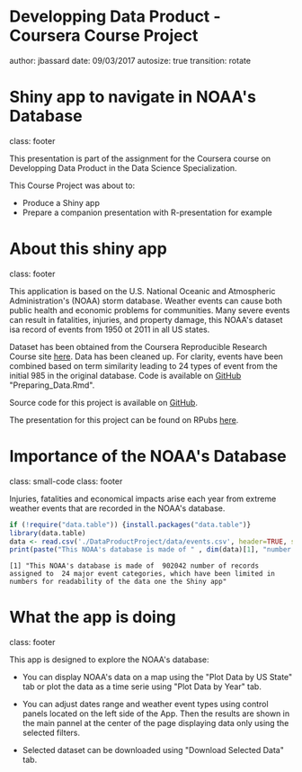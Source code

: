 <style>
.footer {
    color: black;
    background: #E8E8E8;
    position: fixed;
  }
</style>

<style>
.small-code pre code {
  font-size: 1em;
}
</style>

Developping Data Product - Coursera Course Project
========================================================
author: jbassard
date: 09/03/2017
autosize: true
transition: rotate

Shiny app to navigate in NOAA's Database
========================================================
class: footer

This presentation is part of the assignment for the Coursera course on Developping Data Product in the Data Science Specialization.

This Course Project was about to:
- Produce a Shiny app
- Prepare a companion presentation with R-presentation for example

About this shiny app
========================================================
class: footer

This application is based on the U.S. National Oceanic and Atmospheric Administration's (NOAA) storm database.
Weather events can cause both public health and economic problems for communities. Many severe events can result in fatalities, injuries, and property damage, this NOAA's dataset isa record of events from 1950 ot 2011 in all US states.

Dataset has been obtained from the Coursera Reproducible Research Course site [here](https://d396qusza40orc.cloudfront.net/repdata%2Fdata%2FStormData.csv.bz2). Data has been cleaned up. For clarity, events have been combined based on term similarity leading to 24 types of event from the initial 985 in the original database. Code is available on [GitHub](https://github.com/jbassard/Developing-Data-Products) "Preparing_Data.Rmd".

Source code for this project is available on [GitHub](https://github.com/jbassard/Developing-Data-Products).

The presentation for this project can be found on RPubs [here](http://rpubs.com/jbassard/303924).


Importance of the NOAA's Database
========================================================
class: small-code
class: footer

Injuries, fatalities and economical impacts arise each year from extreme weather events that are recorded in the  NOAA's database.

```r
if (!require("data.table")) {install.packages("data.table")}
library(data.table)
data <- read.csv('./DataProductProject/data/events.csv', header=TRUE, stringsAsFactors=FALSE)
print(paste("This NOAA's database is made of " , dim(data)[1], "number of records assigned to ", length(unique(data$EVTYPE)), "major event categories, which have been limited in numbers for readability of the data one the Shiny app"))
```

```
[1] "This NOAA's database is made of  902042 number of records assigned to  24 major event categories, which have been limited in numbers for readability of the data one the Shiny app"
```


What the app is doing
========================================================
class: footer

This app is designed to explore the NOAA's database:

+ You can display NOAA's data on a map using the "Plot Data by US State" tab or plot the data as a time serie using "Plot Data by Year" tab.


+ You can adjust dates range and weather event types using control panels located on the left side of the App.
Then the results are shown in the main pannel at the center of the page displaying data only using the selected filters.

+ Selected dataset can be downloaded using "Download Selected Data" tab.



